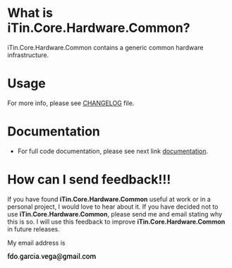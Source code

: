 ﻿
# What is iTin.Core.Hardware.Common?

iTin.Core.Hardware.Common contains a generic common hardware infrastructure.

# Usage
   
For more info, please see [CHANGELOG] file.

# Documentation

 - For full code documentation, please see next link [documentation].

# How can I send feedback!!!

If you have found **iTin.Core.Hardware.Common** useful at work or in a personal project, I would love to hear about it. If you have decided not to use **iTin.Core.Hardware.Common**, please send me and email stating why this is so. I will use this feedback to improve **iTin.Core.Hardware.Common** in future releases.

My email address is 

![email.png][email] 


[email]: ./assets/email.png "email"
[documentation]: ./documentation/iTin.Core.Hardware.Common.md
[CHANGELOG]: https://github.com/iAJTin/iTin.Core.Hardware.Common/blob/master/CHANGELOG.md
